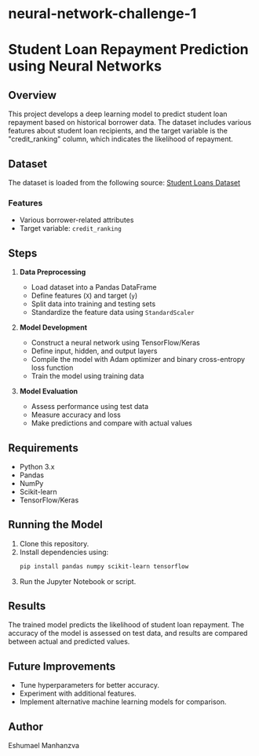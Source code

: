 # neural-network-challenge-1
# Student Loan Repayment Prediction using Neural Networks

## Overview
This project develops a deep learning model to predict student loan repayment based on historical borrower data. The dataset includes various features about student loan recipients, and the target variable is the "credit_ranking" column, which indicates the likelihood of repayment.

## Dataset
The dataset is loaded from the following source:
[Student Loans Dataset](https://static.bc-edx.com/ai/ail-v-1-0/m18/lms/datasets/student-loans.csv)

### Features
- Various borrower-related attributes
- Target variable: `credit_ranking`

## Steps
1. **Data Preprocessing**
   - Load dataset into a Pandas DataFrame
   - Define features (`X`) and target (`y`)
   - Split data into training and testing sets
   - Standardize the feature data using `StandardScaler`

2. **Model Development**
   - Construct a neural network using TensorFlow/Keras
   - Define input, hidden, and output layers
   - Compile the model with Adam optimizer and binary cross-entropy loss function
   - Train the model using training data

3. **Model Evaluation**
   - Assess performance using test data
   - Measure accuracy and loss
   - Make predictions and compare with actual values

## Requirements
- Python 3.x
- Pandas
- NumPy
- Scikit-learn
- TensorFlow/Keras

## Running the Model
1. Clone this repository.
2. Install dependencies using:
   ```sh
   pip install pandas numpy scikit-learn tensorflow
   ```
3. Run the Jupyter Notebook or script.

## Results
The trained model predicts the likelihood of student loan repayment. The accuracy of the model is assessed on test data, and results are compared between actual and predicted values.

## Future Improvements
- Tune hyperparameters for better accuracy.
- Experiment with additional features.
- Implement alternative machine learning models for comparison.

## Author
Eshumael Manhanzva

